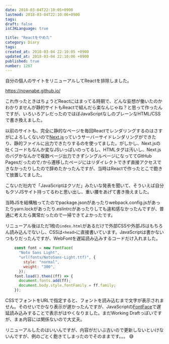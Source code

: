 ```yaml
---
date: 2018-03-04T22:10:05+0900
lastmod: 2018-03-04T22:10:06+0900
tags: 
draft: false
isCJKLanguage: true

title: "Reactをやめた"
category: Diary
tags: 
created_at: 2018-03-04 22:10:05 +0900
updated_at: 2018-03-04 22:10:06 +0900
published: true
number: 1267
---
```


自分の個人のサイトをリニューアルしてReactを排除しました。

https://nownabe.github.io/

これ作ったときはちょうどReactにはまってる時期で、どんな妄想が働いたのかわかりませんが静的サイトもReactで組んだら楽なんじゃね？と思って作ったんですが、いろいろアレだったのでほぼJavaScriptなしのプレーンなHTML/CSSで書き換えました。

以前のサイトも、完全に静的なページを毎回Reactでレンダリングするのはさすがによろしくないので[Next.js](https://github.com/zeit/next.js/)っていうサーバーサイドレンダリングができたり、静的ファイルに出力できたりするのを使ってました。がしかし、Next.jsの吐くコードもなんか変なJSいっぱいのってるし、HTMLタグは汚いし、Next.jsのバグかなんかで複数ページ出力できずシングルページになっててGitHub Pagesだったので`/`から遷移したページにはリダイレクトできず直接アクセスできなかったりしたので辞めたかったんですが、当時はReactで作ったとこで飽きて放置してました。

こないだ社内で「JavaScriptはクソだ」みたいな発表を聞いて、そういえば自分もクソJSサイト持ってるわと思い出し、重い腰をあげて書き換えました。

当時JSを結構触ってたのでpackage.jsonがあったりwebpack.config.jsがあったりyarn.lockがあったり.eslintrcがあったりしても違和感なかったんですが、普通に考えたら異常だったので一掃できてよかったです。

リニューアル後はただ1枚の`index.html`があるだけで外部CSSや外部JSはもちろん読み込んでないし、CSSは`<head>`に直接書いています。JavaScriptは書かないつもりだったんですが、WebFontを遅延読み込みするコードだけ入れました。

```js
    const font = new FontFace(
      "Noto Sans Light",
      "url(fonts/NotoSans-Light.ttf)", {
        style: "normal",
        weight: "300",
      });
    font.load().then((ff) => {
      document.fonts.add(ff);
      document.body.style.fontFamily = ff.family;
    });
```

CSSでフォントをURLで指定すると、フォントを読み込むまで文字が表示されません。そのせいでかなり表示が遅かったんですが、JavaScriptの[FontFace](https://developer.mozilla.org/en-US/docs/Web/API/FontFace)で遅延読み込みすることで表示がはやくなりました。まだWorking Draftっぽいですが、まぁ内容には関係ないので大丈夫。

リニューアルしたのはいいんですが、内容がだいぶ古いので更新しないといけないんですが、例のごとく飽きてしまったのでそのままです。。。 :sweat_smile: 
